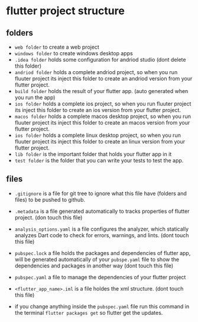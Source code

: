 # flutter project structure
## folders
- `web folder` to create a web project
- `windows folder` to create windows desktop apps
- `.idea folder` holds some configuration for andriod studio (dont delete this folder)
- `andriod folder` holds a complete andriod project, so when you run fluuter project its inject this folder to create an andriod version from your flutter project.
- `build folder` holds the result of your flutter app. (auto generated when you run the app)
- `ios folder` holds a complete ios project, so when you run fluuter project its inject this folder to create an ios version from your flutter project.
- `macos folder` holds a complete macos desktop project, so when you run fluuter project its inject this folder to create an macos version from your flutter project.
- `ios folder` holds a complete linux desktop project, so when you run fluuter project its inject this folder to create an linux version from your flutter project.
- `lib folder` is the important folder that holds your flutter app in it 
- `test folder` is the folder that you can write your tests to test the app.

## files
- `.gitignore` is a file for git tree to ignore what this file have (folders and files) to be pushed to github.
- `.metadata` is a file generated automatically to tracks properties of flutter project. (don touch this file)
- `analysis_options.yaml` is a file configures the analyzer, which statically analyzes Dart code to check for errors, warnings, and lints. (dont touch this file)
- `pubspec.lock` a file holds the packages and dependencies of flutter app, will be generated automatically of your `pubspe.yaml` file to show the dependencies and packages in another way (dont touch this file)
- `pubspec.yaml` a file to manage the dependencies of your flutter project
- `<flutter_app_name>.iml` is a file holdes the xml structure. (dont touch this file)

- if you change anything inside the `pubspec.yaml` file run this command in the terminal `flutter packages get` so flutter get the updates.
